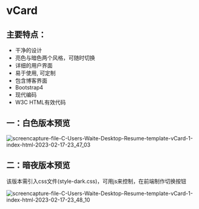 # vCard

## 主要特点：
* 干净的设计
* 亮色与暗色两个风格，可随时切换
* 详细的用户界面
* 易于使用, 可定制
* 包含博客界面
* Bootstrap4
* 现代编码
* W3C HTML有效代码

## 一：白色版本预览

![screencapture-file-C-Users-Waite-Desktop-Resume-template-vCard-1-index-html-2023-02-17-23_47_03](https://user-images.githubusercontent.com/75354124/219700774-25b3439b-26cf-4a96-89ef-44dedc3f1f4a.png)



## 二：暗夜版本预览

该版本需引入css文件(style-dark.css)，可用js来控制，在前端制作切换按钮

![screencapture-file-C-Users-Waite-Desktop-Resume-template-vCard-1-index-html-2023-02-17-23_48_10](https://user-images.githubusercontent.com/75354124/219700792-ff874021-46c0-42de-946a-412be001390d.png)

